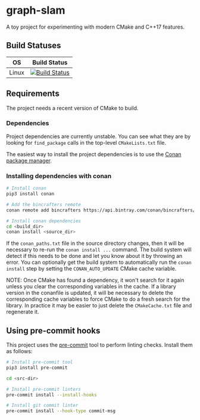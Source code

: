 # graph-slam

A toy project for experimenting with modern CMake and C++17 features.

## Build Statuses
OS|Build Status
--|------------
Linux|[![Build Status]( https://travis-ci.org/aharrison24/cpp-graph-slam.svg?branch=master)](https://travis-ci.org/aharrison24/cpp-graph-slam)

## Requirements
The project needs a recent version of CMake to build.

### Dependencies
Project dependencies are currently unstable. You can see what they are by looking
for `find_package` calls in the top-level `CMakeLists.txt` file.

The easiest way to install the project dependencies is to use the [Conan package
manager](https://conan.io/).

### Installing dependencies with conan
```bash
# Install conan
pip3 install conan

# Add the bincrafters remote
conan remote add bincrafters https://api.bintray.com/conan/bincrafters/public-conan

# Install conan dependencies
cd <build_dir>
conan install <source_dir>
```

If the `conan_paths.txt` file in the source directory changes, then it will be
necessary to re-run the `conan install ...` command. The build system will detect
if this needs to be done and let you know about it by throwing an error. You can
optionally get the build system to automatically run the `conan install` step by
setting the `CONAN_AUTO_UPDATE` CMake cache variable.

NOTE: Once CMake has found a dependency, it won't search for it again unless you
clear the corresponding variables in the cache. If a library version in the
conanfile is updated, it will be necessary to delete the corresponding cache
variables to force CMake to do a fresh search for the library. In practice it may
be easier to just delete the `CMakeCache.txt` file and regenerate it.

## Using pre-commit hooks
This project uses the [pre-commit](https://pre-commit.com/) tool to perform
linting checks. Install them as follows:

```bash
# Install pre-commit tool
pip3 install pre-commit

cd <src-dir>

# Install pre-commit linters
pre-commit install --install-hooks

# Install git commit linter
pre-commit install --hook-type commit-msg
```
